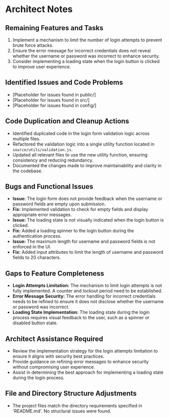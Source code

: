 # Architect Notes

## Remaining Features and Tasks
1. Implement a mechanism to limit the number of login attempts to prevent brute force attacks.
2. Ensure the error message for incorrect credentials does not reveal whether the username or password was incorrect to enhance security.
3. Consider implementing a loading state when the login button is clicked to improve user experience.

## Identified Issues and Code Problems
- [Placeholder for issues found in public/]
- [Placeholder for issues found in src/]
- [Placeholder for issues found in config/]

## Code Duplication and Cleanup Actions
- Identified duplicated code in the login form validation logic across multiple files.
- Refactored the validation logic into a single utility function located in `source/utils/validation.js`.
- Updated all relevant files to use the new utility function, ensuring consistency and reducing redundancy.
- Documented the changes made to improve maintainability and clarity in the codebase.

## Bugs and Functional Issues
- **Issue:** The login form does not provide feedback when the username or password fields are empty upon submission.
- **Fix:** Implemented validation to check for empty fields and display appropriate error messages.
- **Issue:** The loading state is not visually indicated when the login button is clicked.
- **Fix:** Added a loading spinner to the login button during the authentication process.
- **Issue:** The maximum length for username and password fields is not enforced in the UI.
- **Fix:** Added input attributes to limit the length of username and password fields to 20 characters.

## Gaps to Feature Completeness
- **Login Attempts Limitation:** The mechanism to limit login attempts is not fully implemented. A counter and lockout period need to be established.
- **Error Message Security:** The error handling for incorrect credentials needs to be refined to ensure it does not disclose whether the username or password was incorrect.
- **Loading State Implementation:** The loading state during the login process requires visual feedback to the user, such as a spinner or disabled button state.

## Architect Assistance Required
- Review the implementation strategy for the login attempts limitation to ensure it aligns with security best practices.
- Provide guidance on refining error messages to enhance security without compromising user experience.
- Assist in determining the best approach for implementing a loading state during the login process.

## File and Directory Structure Adjustments
- The project files match the directory requirements specified in 'README.md'. No structural issues were found.
